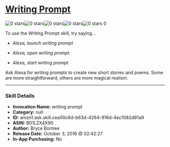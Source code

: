 # [Writing Prompt](http://alexa.amazon.com/#skills/amzn1.ask.skill.cea00c6d-b63d-4264-916d-4ec1082d91a9)
![0 stars](../../images/ic_star_border_black_18dp_1x.png)![0 stars](../../images/ic_star_border_black_18dp_1x.png)![0 stars](../../images/ic_star_border_black_18dp_1x.png)![0 stars](../../images/ic_star_border_black_18dp_1x.png)![0 stars](../../images/ic_star_border_black_18dp_1x.png) 0

To use the Writing Prompt skill, try saying...

* *Alexa, launch writing prompt*

* *Alexa, open writing prompt*

* *Alexa, start writing prompt*

Ask Alexa for writing prompts to create new short stories and poems. Some are more straightforward, others are more magical realism.

***

### Skill Details

* **Invocation Name:** writing prompt
* **Category:** null
* **ID:** amzn1.ask.skill.cea00c6d-b63d-4264-916d-4ec1082d91a9
* **ASIN:** B01LZX4X90
* **Author:** Bryce Bortree
* **Release Date:** October 3, 2016 @ 02:42:27
* **In-App Purchasing:** No
